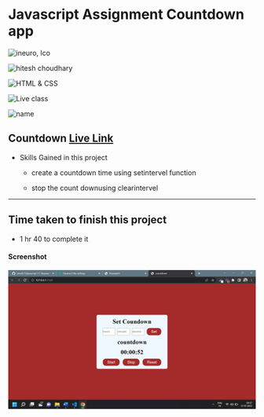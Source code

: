 # Javascript Assignment Countdown app

![ineuro, lco](https://img.shields.io/badge/iNeuron-LCO-green)

![hitesh choudhary](https://img.shields.io/badge/Hitesh--Choudhary-Full--stack--JS--bootcamp-red)

![HTML & CSS](https://img.shields.io/badge/JAVASCRIPT-DOM-orange)

![Live class](https://img.shields.io/badge/LIVE--CLASS-PROJECT--COUNTDOWN--APP-lightgrey)

![name](https://img.shields.io/badge/Vimal--Kumar-lightgrey)

## Countdown [Live Link](https://countdownfsjs.netlify.app/)

- Skills Gained in this project

  - create a countdown time using setintervel function

  - stop the count downusing clearintervel

---

## Time taken to finish this project

- 1 hr 40 to complete it

#### Screenshot

![Desktop](./Images/countdown.png)
